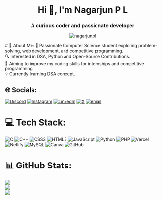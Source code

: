 <h1 align="center">Hi 👋, I'm Nagarjun P L</h1>
<h3 align="center">A curious coder and passionate developer</h3>
<p align="center">
  <img src="https://komarev.com/ghpvc/?username=nagarjunpl&label=Profile%20views&color=blue" alt="nagarjunpl" />
</p>
# 💫 About Me:
🚀 Passionate Computer Science student exploring problem-solving, web development, and competitive programming.<br>🔍 Interested in DSA, Python and Open-Source Contributions.<br>🎯 Aiming to improve my coding skills for internships and competitive programming.<br>💡 Currently learning DSA concept.


## 🌐 Socials:
[![Discord](https://img.shields.io/badge/Discord-%237289DA.svg?logo=discord&logoColor=white)](https://discord.gg/https://discord.gg/mPfBSfaXqE) [![Instagram](https://img.shields.io/badge/Instagram-%23E4405F.svg?logo=Instagram&logoColor=white)](https://instagram.com/nagarjun_4400) [![LinkedIn](https://img.shields.io/badge/LinkedIn-%230077B5.svg?logo=linkedin&logoColor=white)](https://linkedin.com/in/https://www.linkedin.com/in/nagarjun-p-l-427847295) [![X](https://img.shields.io/badge/X-black.svg?logo=X&logoColor=white)](https://x.com/https://x.com/NagarjunPL) [![email](https://img.shields.io/badge/Email-D14836?logo=gmail&logoColor=white)](mailto:nagarjunpl4400@gmail.com) 

# 💻 Tech Stack:
![C](https://img.shields.io/badge/c-%2300599C.svg?style=plastic&logo=c&logoColor=white) ![C++](https://img.shields.io/badge/c++-%2300599C.svg?style=plastic&logo=c%2B%2B&logoColor=white) ![CSS3](https://img.shields.io/badge/css3-%231572B6.svg?style=plastic&logo=css3&logoColor=white) ![HTML5](https://img.shields.io/badge/html5-%23E34F26.svg?style=plastic&logo=html5&logoColor=white) ![JavaScript](https://img.shields.io/badge/javascript-%23323330.svg?style=plastic&logo=javascript&logoColor=%23F7DF1E) ![Python](https://img.shields.io/badge/python-3670A0?style=plastic&logo=python&logoColor=ffdd54) ![PHP](https://img.shields.io/badge/php-%23777BB4.svg?style=plastic&logo=php&logoColor=white) ![Vercel](https://img.shields.io/badge/vercel-%23000000.svg?style=plastic&logo=vercel&logoColor=white) ![Netlify](https://img.shields.io/badge/netlify-%23000000.svg?style=plastic&logo=netlify&logoColor=#00C7B7) ![MySQL](https://img.shields.io/badge/mysql-4479A1.svg?style=plastic&logo=mysql&logoColor=white) ![Canva](https://img.shields.io/badge/Canva-%2300C4CC.svg?style=plastic&logo=Canva&logoColor=white) ![GitHub](https://img.shields.io/badge/github-%23121011.svg?style=plastic&logo=github&logoColor=white)
# 📊 GitHub Stats:
![](https://github-readme-stats.vercel.app/api?username=nagarjunpl&theme=vue-dark&hide_border=false&include_all_commits=false&count_private=true)<br/>
![](https://nirzak-streak-stats.vercel.app/?user=nagarjunpl&theme=vue-dark&hide_border=false)<br/>
![](https://github-readme-stats.vercel.app/api/top-langs/?username=nagarjunpl&theme=vue-dark&hide_border=false&include_all_commits=false&count_private=true&layout=compact)

